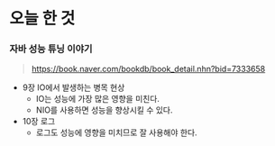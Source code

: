 # 오늘 한 것
### 자바 성능 튜닝 이야기
> https://book.naver.com/bookdb/book_detail.nhn?bid=7333658

- 9장 IO에서 발생하는 병목 현상
    - IO는 성능에 가장 많은 영향을 미친다.
    - NIO를 사용하면 성능을 향상시킬 수 있다.
- 10장 로그
    - 로그도 성능에 영향을 미치므로 잘 사용해야 한다.

